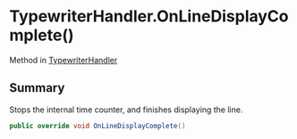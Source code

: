 # TypewriterHandler.OnLineDisplayComplete()

Method in [TypewriterHandler](/docs/api/csharp/yarn.unity.typewriterhandler.md)

## Summary


Stops the internal time counter, and finishes displaying the line.


```csharp
public override void OnLineDisplayComplete()
```

